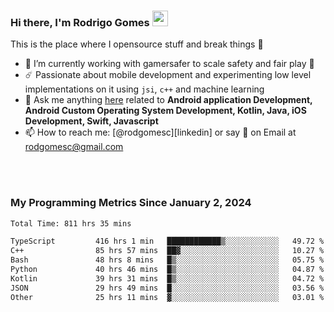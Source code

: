 
### Hi there, I'm Rodrigo Gomes <img src="https://media.giphy.com/media/hvRJCLFzcasrR4ia7z/giphy.gif" width="25px">
This is the place where I opensource stuff and break things 🤣
- 🔭 I’m currently working with gamersafer to scale safety and fair play 💜
- ☄️ Passionate about mobile development and experimenting low level implementations on it using `jsi`, `c++` and machine learning
- 💬 Ask me anything [here](https://github.com/rodgomesc/rodgomesc/issues) related to <b>Android application Development, Android Custom Operating System Development, Kotlin, Java, iOS Development, Swift, Javascript</b>
- 📫 How to reach me: [@rodgomesc][linkedin] or say 👋 on Email at [rodgomesc@gmail.com](mailto:rodgomesc@gmail.com)


<br/>

<!-- 
<picture>
  <img src="/github-metrics.svg" alt="Metrics">
</picture>
-->

</br>

### My Programming Metrics Since January 2, 2024 


<!--START_SECTION:waka-->

```txt
Total Time: 811 hrs 35 mins

TypeScript         416 hrs 1 min   ████████████▒░░░░░░░░░░░░   49.72 %
C++                85 hrs 57 mins  ██▓░░░░░░░░░░░░░░░░░░░░░░   10.27 %
Bash               48 hrs 8 mins   █▒░░░░░░░░░░░░░░░░░░░░░░░   05.75 %
Python             40 hrs 46 mins  █▒░░░░░░░░░░░░░░░░░░░░░░░   04.87 %
Kotlin             39 hrs 31 mins  █▒░░░░░░░░░░░░░░░░░░░░░░░   04.72 %
JSON               29 hrs 49 mins  █░░░░░░░░░░░░░░░░░░░░░░░░   03.56 %
Other              25 hrs 11 mins  ▓░░░░░░░░░░░░░░░░░░░░░░░░   03.01 %
```

<!--END_SECTION:waka-->
